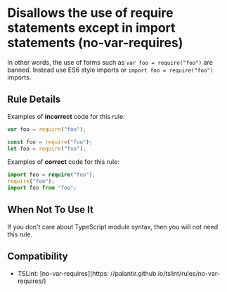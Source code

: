 # Disallows the use of require statements except in import statements (no-var-requires)

In other words, the use of forms such as `var foo = require("foo")` are banned. Instead use ES6 style imports or `import foo = require("foo")` imports.

## Rule Details

Examples of **incorrect** code for this rule:

```ts
var foo = require("foo");

const foo = require("foo");
let foo = require("foo");
```

Examples of **correct** code for this rule:

```ts
import foo = require("foo");
require("foo");
import foo from "foo";
```

## When Not To Use It

If you don't care about TypeScript module syntax, then you will not need this rule.

## Compatibility

- TSLint: [no-var-requires](https:
  //palantir.github.io/tslint/rules/no-var-requires/)
